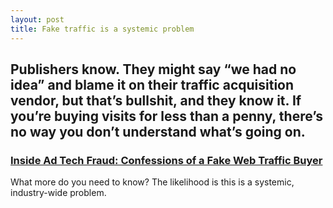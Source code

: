 ```yaml
---
layout: post
title: Fake traffic is a systemic problem
---
```



## Publishers know. They might say “we had no idea” and blame it on their traffic acquisition vendor, but that’s bullshit, and they know it. If you’re buying visits for less than a penny, there’s no way you don’t understand what’s going on.

### [Inside Ad Tech Fraud: Confessions of a Fake Web Traffic Buyer](http://digiday.com/publishers/confessions-bot-traffic-buyer/)

What more do you need to know? The likelihood is this is a systemic, industry-wide problem.